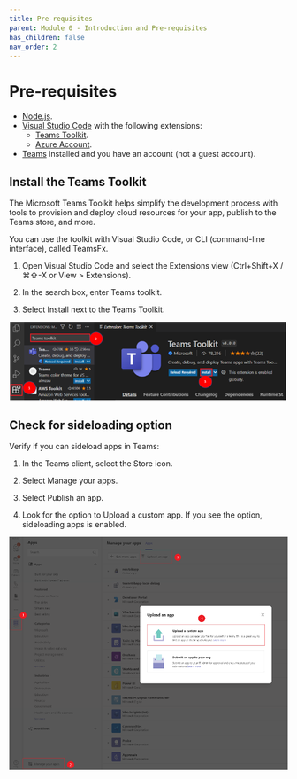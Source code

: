 ```yaml
---
title: Pre-requisites
parent: Module 0 - Introduction and Pre-requisites
has_children: false
nav_order: 2
---
```


# Pre-requisites

- [Node.js](https://nodejs.org/en/download/).
- [Visual Studio Code](https://code.visualstudio.com/download) with the following extensions:
  - [Teams Toolkit](https://aka.ms/teams-toolkit).
  - [Azure Account](https://marketplace.visualstudio.com/items?itemName=ms-vscode.azure-account).
- [Teams](https://teams.microsoft.com/downloads) installed and you have an account (not a guest account).

## Install the Teams Toolkit

The Microsoft Teams Toolkit helps simplify the development process with tools to provision and deploy cloud resources for your app, publish to the Teams store, and more.

You can use the toolkit with Visual Studio Code, or CLI (command-line interface), called TeamsFx.

1. Open Visual Studio Code and select the Extensions view (Ctrl+Shift+X / ⌘⇧-X or View > Extensions).

2. In the search box, enter Teams toolkit.

3. Select Install next to the Teams Toolkit.

![Install the Teams Toolkit](../../assets/images/module0/install-toolkit-vscodeversion.png)

## Check for sideloading option

Verify if you can sideload apps in Teams:

1. In the Teams client, select the Store icon.

2. Select Manage your apps.

3. Select Publish an app.

4. Look for the option to Upload a custom app. If you see the option, sideloading apps is enabled.

![Sideload option](../../assets/images/module0/sideloading.png)
